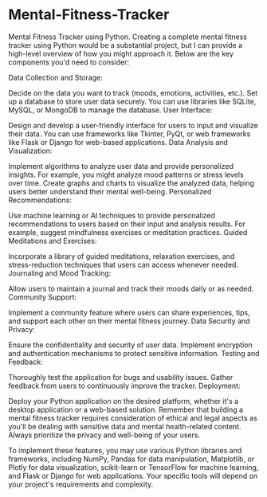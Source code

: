 # Mental-Fitness-Tracker
Mental Fitness Tracker using Python.
Creating a complete mental fitness tracker using Python would be a substantial project, but I can provide a high-level overview of how you might approach it. Below are the key components you'd need to consider:

Data Collection and Storage:

Decide on the data you want to track (moods, emotions, activities, etc.).
Set up a database to store user data securely. You can use libraries like SQLite, MySQL, or MongoDB to manage the database.
User Interface:

Design and develop a user-friendly interface for users to input and visualize their data. You can use frameworks like Tkinter, PyQt, or web frameworks like Flask or Django for web-based applications.
Data Analysis and Visualization:

Implement algorithms to analyze user data and provide personalized insights. For example, you might analyze mood patterns or stress levels over time.
Create graphs and charts to visualize the analyzed data, helping users better understand their mental well-being.
Personalized Recommendations:

Use machine learning or AI techniques to provide personalized recommendations to users based on their input and analysis results. For example, suggest mindfulness exercises or meditation practices.
Guided Meditations and Exercises:

Incorporate a library of guided meditations, relaxation exercises, and stress-reduction techniques that users can access whenever needed.
Journaling and Mood Tracking:

Allow users to maintain a journal and track their moods daily or as needed.
Community Support:

Implement a community feature where users can share experiences, tips, and support each other on their mental fitness journey.
Data Security and Privacy:

Ensure the confidentiality and security of user data. Implement encryption and authentication mechanisms to protect sensitive information.
Testing and Feedback:

Thoroughly test the application for bugs and usability issues. Gather feedback from users to continuously improve the tracker.
Deployment:

Deploy your Python application on the desired platform, whether it's a desktop application or a web-based solution.
Remember that building a mental fitness tracker requires consideration of ethical and legal aspects as you'll be dealing with sensitive data and mental health-related content. Always prioritize the privacy and well-being of your users.

To implement these features, you may use various Python libraries and frameworks, including NumPy, Pandas for data manipulation, Matplotlib, or Plotly for data visualization, scikit-learn or TensorFlow for machine learning, and Flask or Django for web applications. Your specific tools will depend on your project's requirements and complexity.
